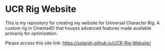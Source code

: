 # UCR Rig Website

This is my repository for creating my website for Universal Character Rig. A custom rig in Cinema4D that houses advanced features made available primarily for optimization.

Please access this site link: https://solarph.github.io/UCR-Rig-Website/
